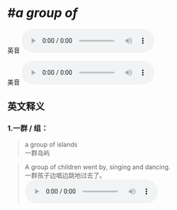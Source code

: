# ***\#a group of*** 
英音
<audio src="./media/a group of1_AAC.aac" controls="controls"></audio>

美音
<audio src="./media/a group of2_AAC.aac" controls="controls"></audio>



  

英文释义
---
### 1.**一群 / 组：**  

 > a group of islands  
 > 一群岛屿    

 > A group of children went by, singing and dancing.  
 > 一群孩子边唱边跳地过去了。    
<audio src="./media/group-2.aac" controls="controls"></audio>


